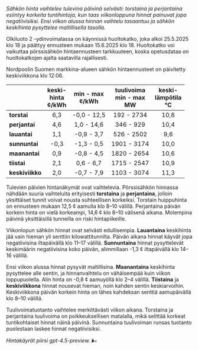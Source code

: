 *Sähkön hinta vaihtelee tulevina päivinä selvästi: torstaina ja perjantaina esiintyy korkeita tuntihintoja, kun taas viikonloppuna hinnat painuvat jopa negatiivisiksi. Ensi viikon alussa hinnan vaihtelu tasaantuu ja sähkön keskihinta pysyttelee maltillisella tasolla.*

Olkiluoto 2 -ydinvoimalassa on käynnissä huoltokatko, joka alkoi 25.5.2025 klo 18 ja päättyy ennusteen mukaan 15.6.2025 klo 18. Huoltokatko voi vaikuttaa pörssisähkön hintaennusteen tarkkuuteen, koska opetusdataa on huoltokatkojen ajalta saatavilla rajallisesti.

Nordpoolin Suomen markkina-alueen sähkön hintaennusteet on päivitetty keskiviikkona klo 12:06.

|           | keski-<br>hinta<br>¢/kWh | min - max<br>¢/kWh | tuulivoima<br>min - max<br>MW | keski-<br>lämpötila<br>°C |
|:-------------|:----------------:|:----------------:|:-------------:|:-------------:|
| **torstai**  | 6,3              | -0,0 - 12,5      | 192 - 2734    | 10,8          |
| **perjantai**| 4,6              | 1,0 - 14,6       | 346 - 929     | 10,4          |
| **lauantai** | 1,1              | -0,9 - 3,7       | 526 - 2502    | 9,6           |
| **sunnuntai**| -0,3             | -1,3 - 0,5       |1901 - 3174    | 10,0          |
| **maanantai**| 0,9              | -0,8 - 4,5       |1820 - 2654    | 10,6          |
| **tiistai**  | 2,1              | 0,6 - 6,7        |1715 - 2547    | 10,9          |
| **keskiviikko**| 2,0            | -0,7 - 7,9       |1103 - 3074    | 11,3          |

Tulevien päivien hintanäkymät ovat vaihtelevia. Pörssisähkön hinnassa nähdään suuria vaihteluita erityisesti **torstaina** ja **perjantaina**, jolloin yksittäiset tunnit voivat nousta suhteellisen korkeiksi. Torstain huippuhinta on ennusteen mukaan 12,5 ¢ aamulla klo 8–10 välillä. Perjantaina päivän korkein hinta on vielä korkeampi, 14,6 ¢ klo 8–10 välisenä aikana. Molempina päivinä yksittäisillä tunneilla on riski hintapiikeille.

Viikonlopun sähkön hinnat ovat selvästi edullisempia. **Lauantaina** keskihinta jää vain hieman yli senttiin kilowattitunnilta. Päivän aikana hinnat käyvät jopa negatiivisina iltapäivällä klo 11–17 välillä. **Sunnuntaina** hinnat pysyttelevät keskimäärin negatiivisina koko päivän, alimmillaan -1,3 ¢ iltapäivällä klo 14–16 välillä. 

Ensi viikon alussa hinnat pysyvät maltillisina. **Maanantaina** keskihinta pysyttelee alle sentin, ja hinnanvaihtelu on vähäisempää kuin viikon loppupuolella. Alin hinta on -0,8 ¢ aamuyöllä klo 2–4 välillä. **Tiistaina** ja **keskiviikkona** hinnat nousevat hieman, noin kahden sentin keskiarvoihin. Keskiviikkona päivän korkein hinta on lähes kahdeksan senttiä aamupäivällä klo 8–10 välillä.

Tuulivoimatuotanto vaihtelee merkittävästi viikon aikana. Torstaina ja perjantaina tuulivoima on poikkeuksellisen matalalla, mikä selittää korkeat tuntikohtaiset hinnat näinä päivinä. Sunnuntaina tuulivoiman runsas tuotanto puolestaan laskee hinnat negatiivisiksi.

*Hintakäyrät piirsi gpt-4.5-preview.* 🌬️
